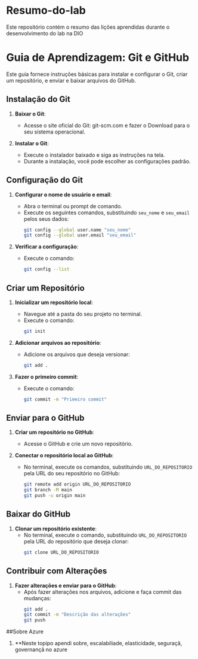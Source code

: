 # Resumo-do-lab
Este repositório contém o resumo das lições aprendidas durante o desenvolvimento do lab na DIO


# Guia de Aprendizagem: Git e GitHub

Este guia fornece instruções básicas para instalar e configurar o Git, criar um repositório, e enviar e baixar arquivos do GitHub.

## Instalação do Git

1. **Baixar o Git**:
   - Acesse o site oficial do Git: git-scm.com e fazer o Download para o seu sistema operacional.

2. **Instalar o Git**:
   - Execute o instalador baixado e siga as instruções na tela.
   - Durante a instalação, você pode escolher as configurações padrão.

## Configuração do Git

1. **Configurar o nome de usuário e email**:
   - Abra o terminal ou prompt de comando.
   - Execute os seguintes comandos, substituindo `seu_nome` e `seu_email` pelos seus dados:
     ```bash
     git config --global user.name "seu_nome"
     git config --global user.email "seu_email"
     ```

2. **Verificar a configuração**:
   - Execute o comando:
     ```bash
     git config --list
     ```

## Criar um Repositório

1. **Inicializar um repositório local**:
   - Navegue até a pasta do seu projeto no terminal.
   - Execute o comando:
     ```bash
     git init
     ```

2. **Adicionar arquivos ao repositório**:
   - Adicione os arquivos que deseja versionar:
     ```bash
     git add .
     ```

3. **Fazer o primeiro commit**:
   - Execute o comando:
     ```bash
     git commit -m "Primeiro commit"
     ```

## Enviar para o GitHub

1. **Criar um repositório no GitHub**:
   - Acesse o GitHub e crie um novo repositório.

2. **Conectar o repositório local ao GitHub**:
   - No terminal, execute os comandos, substituindo `URL_DO_REPOSITORIO` pela URL do seu repositório no GitHub:
     ```bash
     git remote add origin URL_DO_REPOSITORIO
     git branch -M main
     git push -u origin main
     ```

## Baixar do GitHub

1. **Clonar um repositório existente**:
   - No terminal, execute o comando, substituindo `URL_DO_REPOSITORIO` pela URL do repositório que deseja clonar:
     ```bash
     git clone URL_DO_REPOSITORIO
     ```

## Contribuir com Alterações

1. **Fazer alterações e enviar para o GitHub**:
   - Após fazer alterações nos arquivos, adicione e faça commit das mudanças:
     ```bash
     git add .
     git commit -m "Descrição das alterações"
     git push
     ```
##Sobre Azure

1. **Neste topipo apendi sobre, escalabiliade, elasticidade, seguraçã, governançã no azure
